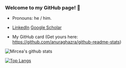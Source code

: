 ### Welcome to my GitHub page! 👋

<!--
**mcimpoi/mcimpoi** is a ✨ _special_ ✨ repository because its `README.md` (this file) appears on your GitHub profile.
-->
- Pronouns: he / him.

- [LinkedIn](https://www.linkedin.com/in/mirceacimpoi/) [Google Scholar](https://scholar.google.co.uk/citations?user=3SaQHMQAAAAJ&hl=en) 
- My GitHub card (Get yours here: https://github.com/anuraghazra/github-readme-stats)

![Mircea's github stats](https://github-readme-stats.vercel.app/api?username=mcimpoi&hide=contribs,prs&show_icons=true)

[![Top Langs](https://github-readme-stats.vercel.app/api/top-langs/?username=mcimpoi&exclude_repo=mcimpoi.github.io)](https://github.com/anuraghazra/github-readme-stats)



